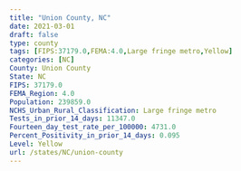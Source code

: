 ```yaml
---
title: "Union County, NC"
date: 2021-03-01
draft: false
type: county
tags: [FIPS:37179.0,FEMA:4.0,Large fringe metro,Yellow]
categories: [NC]
County: Union County
State: NC
FIPS: 37179.0
FEMA_Region: 4.0
Population: 239859.0
NCHS_Urban_Rural_Classification: Large fringe metro
Tests_in_prior_14_days: 11347.0
Fourteen_day_test_rate_per_100000: 4731.0
Percent_Positivity_in_prior_14_days: 0.095
Level: Yellow
url: /states/NC/union-county
---
```



